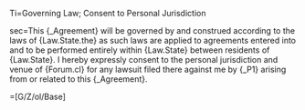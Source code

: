 Ti=Governing Law; Consent to Personal Jurisdiction

sec=This {_Agreement} will be governed by and construed according to the laws of {Law.State.the} as such laws are applied to agreements entered into and to be performed entirely within {Law.State} between residents of {Law.State}.  I hereby expressly consent to the personal jurisdiction and venue of  {Forum.cl} for any lawsuit filed there against me by {_P1} arising from or related to this {_Agreement}.

=[G/Z/ol/Base]
